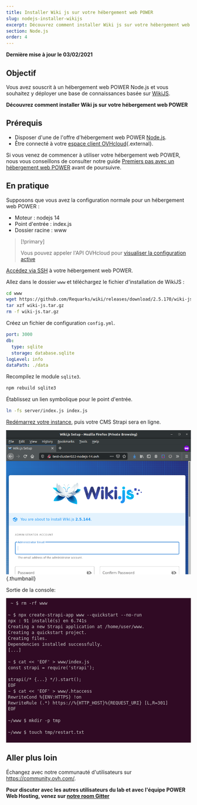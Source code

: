 ```yaml
---
title: Installer Wiki js sur votre hébergement web POWER
slug: nodejs-installer-wikijs
excerpt: Découvrez comment installer Wiki js sur votre hébergement web POWER
section: Node.js
order: 4
---
```


<style>
 pre {
     font-size: 14px;
 }
 pre.console {
   background-color: #300A24; 
   color: #ccc;
   font-family: monospace;
   padding: 5px;
   margin-bottom: 5px;
 }
 pre.console code {
   border: solid 0px transparent;
   font-family: monospace !important;
 }
 .small {
     font-size: 0.75em;
 }
</style>

**Dernière mise à jour le 03/02/2021**

## Objectif

Vous avez souscrit à un hébergement web POWER Node.js et vous souhaitez y déployer une base de connaissances basée sur [WikiJS](https://wiki.js.org/).

**Découvrez comment installer Wiki js sur votre hébergement web POWER**

## Prérequis

- Disposer d'une de l'offre d'hébergement web POWER [Node.js](https://labs.ovh.com/managed-nodejs).
- Être connecté à votre [espace client OVHcloud](https://ca.ovh.com/auth/?action=gotomanager){.external}.

Si vous venez de commencer à utiliser votre hébergement web POWER, nous vous conseillons de consulter notre guide [Premiers pas avec un hébergement web POWER](../premiers-pas-avec-hebergement-web-POWER/) avant de poursuivre.

## En pratique

Supposons que vous avez la configuration normale pour un hébergement web POWER :

- Moteur : nodejs 14 
- Point d'entrée : index.js 
- Dossier racine : www 


> [!primary]
>
> Vous pouvez appeler l'API OVHcloud pour [visualiser la configuration active](../premiers-pas-avec-hebergement-web-POWER/#api-get-active-configuration)


[Accédez via SSH](../premiers-pas-avec-hebergement-web-POWER/#ssh) à votre hébergement web POWER. 

Allez dans le dossier `www` et téléchargez le fichier d'installation de WikiJS :

```sh
cd www
wget https://github.com/Requarks/wiki/releases/download/2.5.170/wiki-js.tar.gz
tar xzf wiki-js.tar.gz
rm -f wiki-js.tar.gz
```

Créez un fichier de configuration `config.yml`.

```yaml
port: 3000
db:
  type: sqlite
  storage: database.sqlite
logLevel: info
dataPath: ./data
```

Recompilez le module `sqlite3`.

```sh
npm rebuild sqlite3
```

Établissez un lien symbolique pour le point d'entrée.

```sh
ln -fs server/index.js index.js
```


[Redémarrez votre instance](../premiers-pas-avec-hebergement-web-POWER/#restart), puis votre CMS Strapi sera en ligne.

![WikiJS](images/nodejs-install-wikijs-01.png){.thumbnail}


Sortie de la console:

<pre class="console"><code> ~ $ rm -rf www

~ $ npx create-strapi-app www --quickstart --no-run
npx : 91 installé(s) en 6.741s
Creating a new Strapi application at /home/user/www.
Creating a quickstart project.
Creating files.
Dependencies installed successfully.
[...]

~ $ cat << 'EOF' > www/index.js
const strapi = require('strapi');
 
strapi(/* {...} */).start();
EOF
~ $ cat << 'EOF' > www/.htaccess
RewriteCond %{ENV:HTTPS} !on
RewriteRule (.*) https://%{HTTP_HOST}%{REQUEST_URI} [L,R=301]
EOF

~/www $ mkdir -p tmp

~/www $ touch tmp/restart.txt

</code></pre>


## Aller plus loin

Échangez avec notre communauté d'utilisateurs sur <https://community.ovh.com/>.

**Pour discuter avec les autres utilisateurs du lab et avec l'équipe POWER Web Hosting, venez sur [notre room Gitter](https://gitter.im/ovh/power-web-hosting)**